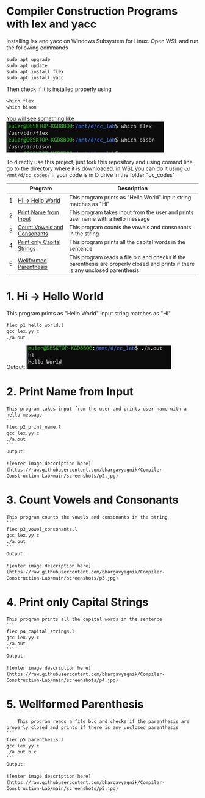 # Compiler Construction Programs with lex and yacc

Installing lex and yacc on Windows Subsystem for Linux.
Open WSL and run the following commands 

    sudo apt upgrade
    sudo apt update
    sudo apt install flex
    sudo apt install yacc

Then check if it is installed properly
using

    which flex
    which bison

You will see something like
![enter image description here](https://raw.githubusercontent.com/bhargavyagnik/Compiler-Construction-Lab/main/screenshots/which.jpg)

To directly use this project, just fork this repository and using comand line go to the directory where it is downloaded.
in WSL you can do it using `cd /mnt/d/cc_codes/` 
If your code is in D drive in the folder "cc_codes"

| |  Program  | Description |
|--|--|--|
| 1 | [Hi -> Hello World](#1.-Hi-->-Hello-World) | This program prints as "Hello World" input string matches as "Hi" 
| 2 | [Print Name from Input](#-2.-Print-Name-from-Input) | This program takes input from the user and prints user name with a hello message |
| 3 | [Count Vowels and Consonants](#-3.-Count-Vowels-and-Consonants) | This program counts the vowels and consonants in the string |
| 4 | [Print only Capital Strings](#-4.-Print-only-Capital-Strings) | This program prints all the capital words in the sentence |
| 5 | [Wellformed Parenthesis](#-5.-Wellformed-Parenthesis) | This program reads a file b.c and checks if the parenthesis are properly closed and prints if there is any unclosed parenthesis  |

# 1. Hi -> Hello World
This program prints as "Hello World" input string matches as "Hi"
```
flex p1_hello_world.l
gcc lex.yy.c
./a.out
```
Output: 
![enter image description here](https://raw.githubusercontent.com/bhargavyagnik/Compiler-Construction-Lab/main/screenshots/p1.jpg)

# 2. Print Name from Input
	This program takes input from the user and prints user name with a hello message
	```
	flex p2_print_name.l
	gcc lex.yy.c
	./a.out
	```
	Output:
	
	![enter image description here](https://raw.githubusercontent.com/bhargavyagnik/Compiler-Construction-Lab/main/screenshots/p2.jpg)

# 3. Count Vowels and Consonants
	This program counts the vowels and consonants in the string 
	```
	flex p3_vowel_consonants.l
	gcc lex.yy.c
	./a.out
	```
	Output:
	
	![enter image description here](https://raw.githubusercontent.com/bhargavyagnik/Compiler-Construction-Lab/main/screenshots/p3.jpg)
# 4. Print only Capital Strings
	This program prints all the capital words in the sentence
	```
	flex p4_capital_strings.l
	gcc lex.yy.c
	./a.out 
	```
	Output:
	
	![enter image description here](https://raw.githubusercontent.com/bhargavyagnik/Compiler-Construction-Lab/main/screenshots/p4.jpg)
# 5. Wellformed Parenthesis
		This program reads a file b.c and checks if the parenthesis are properly closed and prints if there is any unclosed parenthesis 
	```
	flex p5_parenthesis.l
	gcc lex.yy.c
	./a.out b.c
	```
	Output:
	
	![enter image description here](https://raw.githubusercontent.com/bhargavyagnik/Compiler-Construction-Lab/main/screenshots/p5.jpg)